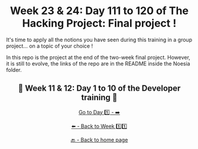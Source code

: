 <h1 align="center">Week 23 & 24: Day 111 to 120 of The Hacking Project: Final project !</h1>

It's time to apply all the notions you have seen during this training in a group project... on a topic of your choice !

In this repo is the project at the end of the two-week final project. However, it is still to evolve, the links of the repo are in the README inside the Noesia folder.

<h2 align="center">🎉 Week 11 & 12: Day 1 to 10 of the Developer training 🎉</h2>

<div align="center">

  [Go to Day 1️⃣ - ➡️](https://github.com/BenjaminCharmes/THP_Developer/tree/main/Week_6/Day_1)

</div>

<div align="center">
  
  [⬅️ - Back to Week 1️⃣1️⃣](https://github.com/BenjaminCharmes/THP_Developer/tree/main/Week_11)

</div>

<div align="center">

  [🔙 - Back to home page](https://github.com/BenjaminCharmes/THP_Developer)

</div>
